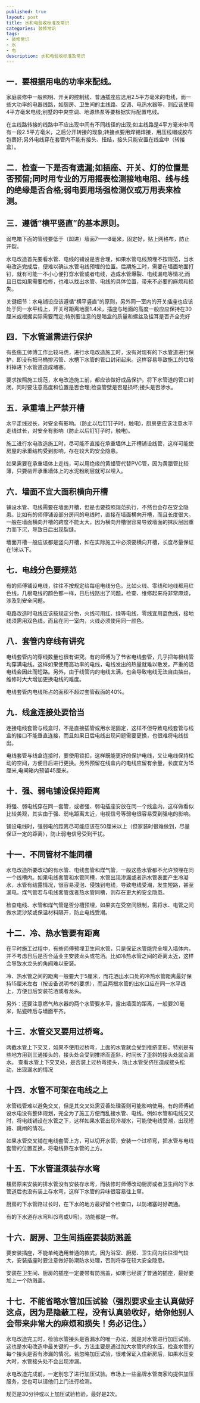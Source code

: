 ```yaml
---
published: true
layout: post
title: 水和电验收标准及常识
categories: 装修常识
tags: 
- 装修常识
- 水
- 电
description: 水和电验收标准及常识
---
```


## 一．要根据用电的功率来配线。

家庭装修中一般照明、开关的控制线、普通插座应选用2.5平方毫米的电线，而一些大功率的电器线路，如厨房、卫生间的主线路、空调、电热水器等，则应该使用4平方毫米电线;别墅的中央空调、地源热泵等要根据实际配置电线。

在主线路转接的线路中不应出现中间有不同线径的出现;如主线路是4平方毫米中间有一段2.5平方毫米，之后分开转接的现象;转接点要用焊锡焊接，用压线帽或胶布包裹好;另外电线穿在套管内不能有接头、扭结，接头只能安置在线盒中（转接盒）。

## 二．检查一下是否有遗漏;如插座、开关、灯的位置是否预留;同时用专业的万用摇表检测接地电阻、线与线的绝缘是否合格;弱电要用场强检测仪或万用表来检测。


## 三．遵循“横平竖直”的基本原则。

弱电箱下面的管线要低于（凹进）墙面7——8毫米，固定好，贴上网格布，防止开裂。

水电改造首先要看水管、电线的铺设是否合理，如果水管电线预埋不按规范，当水电改造完成后，便难以确认水管电线预埋的位置。后期施工时，需要在墙面地面打钉，就有可能一不小心便打穿水管或者电线，造成水管爆裂、电线漏电等情况;而且日后如果需要检修，也难以找出水管、电线的具体位置，带来不必要的麻烦和损失。

关键细节：水电铺设应该遵循“横平竖直”的原则，另外同一室内的开关插座也应该处于同一水平线上，开关可距离地面1.4米，插座与地面的高度一般应应保持在30厘米或根据实际需要而定;特别要注意的是暗盒的质量和螺丝及挂耳是否齐全完好

## 四．下水管道需进行保护

有些施工师傅工作比较马虎，进行水电改造施工时，没有对现有的下水管道进行保护，即没有把马桶排污管、水槽下水管的管口封闭起来。这样容易导致施工的垃圾料掉进下水管道造成堵塞。

要求按照施工规范，水电改造施工前，都应该做好成品保护，将下水管道的管口封闭，同时要注意高度和位置是否合理;检查管壁是否是损坏;接头是否渗水。

## 五．承重墙上严禁开槽

水平走线过长，对安全有影响。（防止以后钉钉子时，触电)，厨房更应该注意水平走线过长，对安全有影响（防止以后钉钉子时，触电)。

施工进行水电改造施工时，尽可能不直接在承重墙体上开槽铺设线管，这样可能使房屋的承重结构受到影响，存在较大的安全隐患。

如果需要在承重墙体上走线，可以用绝缘的黄蜡管代替PVC管，因为黄腊管比较薄，只要凿开承重墙体上的水泥粉刷层就可以埋入。

## 六．墙面不宜大面积横向开槽

铺设水管、电线需要在墙面开槽，但是也要按照规范执行，不然也会存在安全隐患。比如有的师傅铺设部分房间的电线时，直接在墙面横向开槽，而且长度很大。一般在墙面横向开槽的跨度不能太大，因为横向开槽很容易导致墙面的抹灰层因重力而下沉，导致日后出现裂缝。

墙面开槽一般应该都是竖向开槽，如在实际施工中必须要横向开槽，长度尽量保证在1米以下。

## 七．电线分色要规范

有的师傅铺设电线，往往不按规定给每组电线分色。比如火线、零线和地线都用红色线，几根电线的颜色都一样，日后线路出了问题，检查、维修起来将非常麻烦，涉及到安全问题。

电路改造时电线应该按规定分色，火线可用红、绿等电线，零线宜用蓝色线，接地线须需用双色线。而且在同一室内，火线必须使用同一颜色。

## 八．套管内穿线有讲究

电线套管内的穿线数量也很有讲究。有的师傅为了节省电线套管，几乎把每根线管均穿满电线。这样如果使用高功率的电线，电线发出的热量就难以散发，严重的话电线会因此而短路。另外，由于线管内的电线太满，也会导致电线无法自由抽出，维修时大大增加更换电线的难度。

电线套管内电线所占的面积不超过套管截面的40%。


## 九．线盒连接处要恰当

连接电线套管与线盒时，不是直接插管或用水泥固定，这样不但导致电线套管与线盒的接口不能垂直连接，而且如果日后电线出现问题需要更换，也很难将电线拔出。

电线套管与线盒连接时，要使用锁扣，这样既能更好的保护电线，又让电线保持松动的空间，方便日后进行更换。另外预留在线盒内的电线应留有余量，长度宜为15厘米,电闸箱内预留45厘米。


## 十．强、弱电铺设保持距离

将强、弱电线穿在同一套管，或者强、弱电插座安放在同一个线盒内，这样做看似比较美观，其实由于强、弱电距离太近，电视信号等弱电很容易受到强电的影响。

铺设电线时，强弱电的距离尽可能应该在50厘米以上（但家装时很难做到，尽量保证一定的距离），防止弱电信号受到干扰。

## 十一．不同管材不能同槽

水电改造所要改动的有水管、电线套管和煤气管，一般这些水管都不允许预埋在同一个线槽内。如果电线套管和水管同槽，水管出现渗漏或者热水管表面产生冷凝水，水管有结露情况，很容易浸泡、侵蚀到电线，导致电线受潮，发生短路，甚至漏电。煤气管若与电线套管或者热水管同槽，则存在更大的安全隐患。

检查电线、水管和煤气管是否分槽预埋，如果实在受空间限制，需将水、电管之间做水泥沙浆或保温材料隔开，防止电线受潮。


## 十二．冷、热水管要有距离

在平时施工过程中，有些师傅预埋卫生间水管，只是保证水管能完全埋入墙体内，并不考虑日后是否合适业主安装龙头或花洒。比如冷热水管之间的距离太近，这样会导致水龙头的角阀难以安装。

冷、热水管之间的距离一般要大于5厘米，而花洒出水口处的冷热水管距离最好保持15厘米左右（按设备说明书的要求），而且两根水管的出水口应在同一水平线上，方便日后安装花洒或者龙头。

另外：还要注意燃气热水器的两个水管要水平，露出墙面的距离，一般要20毫米，贴瓷砖后与墙面平齐。


## 十三．水管交叉要用过桥弯。

两截水管上下交叉，如果不使用过桥弯，上面的水管就会受到推挤变形。特别是有些地方用到三通接头的，接头处会受到推挤而歪斜，时间长了歪斜的接头处就会漏水。
查看水管上下交叉处，是否装上过桥弯接头，防止水管受挤压造成接头松动，出现漏水的情况


## 十四．水管不可架在电线之上

水管线管难以避免交叉，但是其交叉处需妥善处理否则可能影响使用。有的师傅铺设水电没有整体规划，完全为了施工方便而乱接水管、电线。例如水管和电线交叉时，将电线铺设在水管之下，这样如果水管出现冷凝水，可能使电线受潮，出现短路、跳闸的情况。

如果水管交叉铺在电线套管上方，可以切开水管，安装一个过桥弯，把水管与电线套管的位置互换，将电线靠在水管的上方。

## 十五．下水管道须装存水弯

楼房原来安装的排水管没有安装存水弯，而装修时师傅改动厨房或者卫生间的下水管道后也没有装上存水弯，这样下水管的异味很容易往上窜。

厨房的下水管路过长时，在下水的地方最好留个检查口，以防堵塞时好疏通。

有的下水道存水弯叫(S弯或U弯)。功能都是一样。


## 十六．厨房、卫生间插座要装防溅盖

要安装插座，不能单纯选用普通的款式，因为浴室、厨房、卫生间内往往湿气较大，安装插座时要注意做好防潮防水处理，否则将存在较大安全隐患。

安装在卫生间、厨房的插座一定要带有防溅盖，如果已经装了普通的插座，最好要加上一个防溅盖。


## 十七．不能省略水管加压试验（强烈要求业主认真做好这点，因为是隐蔽工程，没有认真验收好，给你他别人会带来非常大的麻烦和损失！务必记住。）

水电改造完工时，检验水管接头是否漏水的唯一办法，就是对水管进行加压试验。这也是水电改造中最关键的一步。方法主要是通过加大水管内的水压，检查水管的每个接头是否有渗漏的情况。若忽略加压试验，很难保证入住新房后，如果水压变大时，水管接头处不会出现渗漏。

水电改造完成前，一定别忘了进行加压试验。市场上一些品牌水管商家均提供加压服务，您也可以请他们上门进行检测。

规范是30分钟或以上加压试验检验，最好是2次。